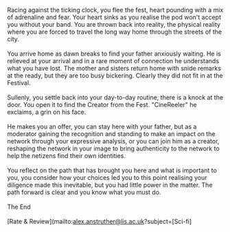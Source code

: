 Racing against the ticking clock, you flee the fest, heart pounding with a mix of adrenaline and fear. Your heart sinks as you realise the pod won't accept you without your band. You are thrown back into reality, the physical reality where you are forced to travel the long way home through the streets of the city.<br><br>
You arrive home as dawn breaks to find your father anxiously waiting. He is relieved at your arrival and in a rare moment of connection he understands what you have lost. The mother and sisters return home with snide remarks at the ready, but they are too busy bickering. Clearly they did not fit in at the Festival.<br><br>
Sullenly, you settle back into your day-to-day routine, there is a knock at the door. You open it to find the Creator from the Fest. "CineReeler" he exclaims, a grin on his face.<br><br>
He makes you an offer, you can stay here with your father, but as a moderator gaining the recognition and standing to make an impact on the network through your expressive analysis, or you can join him as a creator, reshaping the network in your image to bring authenticity to the network to help the netizens find their own identities.<br><br>
You reflect on the path that has brought you here and what is important to you, you consider how your choices led you to this point realising your diligence made this inevitable, but you had little power in the matter. The path forward is clear and you know what you must do.<br><br>
The End<br><br>
[Rate & Review](mailto:alex.anstruther@lis.ac.uk?subject=[Sci-fi]